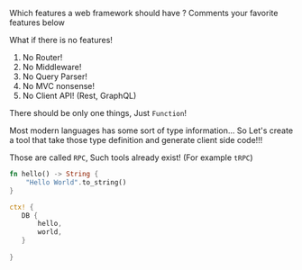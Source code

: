Which features a web framework should have ? Comments your favorite features below

What if there is no features! 

1. No Router!
2. No Middleware!
3. No Query Parser!
4. No MVC nonsense!
5. No Client API! (Rest, GraphQL)

There should be only one things, Just `Function`!  

Most modern languages has some sort of type information... So Let's create a tool that take those type definition and generate client side code!!!

Those are called `RPC`, Such tools already exist! (For example `tRPC`)   



```rust
fn hello() -> String {
    "Hello World".to_string()
}

ctx! {
   DB {
       hello,
       world,
   }
   
}
```

